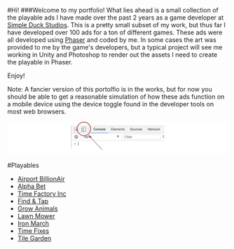 #Hi!
###Welcome to my portfolio!
What lies ahead is a small collection of the playable ads I have made over the past 2 years as a game developer at [Simple Duck Studios](https://www.simpleduckstudios.com/). This is a pretty small subset of my work, but thus far I have developed over 100 ads for a ton of different games. These ads were all developed using [Phaser](https://phaser.io/) and coded by me. In some cases the art was provided to me by the game's developers, but a typical project will see me working in Unity and Photoshop to render out the assets I need to create the playable in Phaser. 

Enjoy!

Note: A fancier version of this portolfio is in the works, but for now you should be able to get a reasonable simulation of how these ads function on a mobile device using the device toggle found in the developer tools on most web browsers.  

![Device Toggle Highlight](/images/device_toolbar.png)


#Playables
- [Airport BillionAir](/playables/air_sdmip_choosePilot_00_en_play.html)
- [Alpha Bet](/playables/alp_sdmip_words_00_en_play.html)
- [Time Factory Inc](/playables/fac_sdmip_cavemen_00_en_play_AL.html)
- [Find & Tap](/playables/fnt_sdmip_5items_en_play_AL.html)
- [Grow Animals](/playables/grw_sdmip_dino_00_en_play.html)
- [Lawn Mower](/playables/lwn_sdmip_wheat_00_en_play.html)
- [Iron March](/playables/pls_sdmip_plane_00_en_play.html)
- [Time Fixes](/playables/tif_sdmip_ambulance_00_en_play.html)
- [Tile Garden](/playables/til_sdmip_match3_00_en_play.html)
